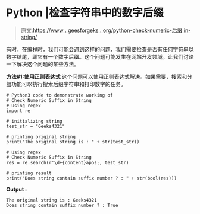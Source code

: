 # Python |检查字符串中的数字后缀

> 原文:[https://www . geesforgeks . org/python-check-numeric-后缀 in-string/](https://www.geeksforgeeks.org/python-check-numeric-suffix-in-string/)

有时，在编程时，我们可能会遇到这样的问题，我们需要检查是否有任何字符串以数字结尾，即它有一个数字后缀。这个问题可能发生在网站开发领域。让我们讨论一下解决这个问题的某些方法。

**方法#1:使用正则表达式**
这个问题可以使用正则表达式解决。如果需要，搜索和分组功能可以执行搜索后缀字符串和打印数字的任务。

```
# Python3 code to demonstrate working of
# Check Numeric Suffix in String 
# Using regex
import re

# initializing string 
test_str = "Geeks4321"

# printing original string 
print("The original string is : " + str(test_str))

# Using regex
# Check Numeric Suffix in String
res = re.search(r'\d+{content}apos;, test_str)

# printing result 
print("Does string contain suffix number ? : " + str(bool(res)))
```

**Output :**

```
The original string is : Geeks4321
Does string contain suffix number ? : True

```